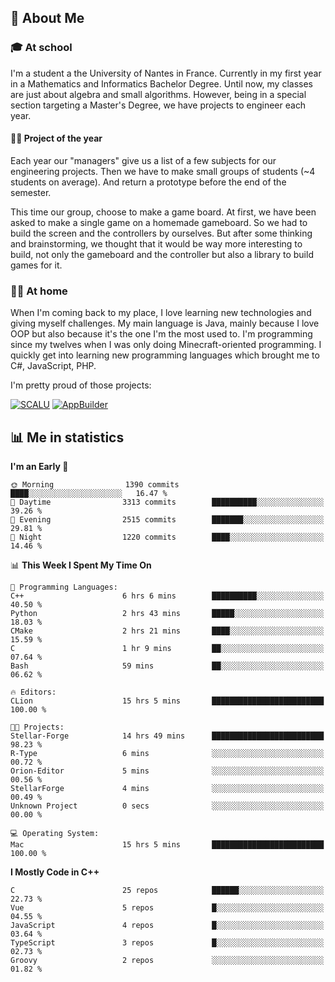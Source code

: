 ## 👀 About Me

### 🎓 At school

I'm a student a the University of Nantes in France. Currently in my first year in a Mathematics and Informatics Bachelor Degree. Until now, my classes are just about algebra and small algorithms. However, being in a special section targeting a Master's Degree, we have projects to engineer each year. 

#### 🔧🔬 Project of the year

Each year our "managers" give us a list of a few subjects for our engineering projects. Then we have to make small groups of students (~4 students on average). And return a prototype before the end of the semester.

This time our group, choose to make a game board. At first, we have been asked to make a single game on a homemade gameboard. So we had to build the screen and the controllers by ourselves. 
But after some thinking and brainstorming, we thought that it would be way more interesting to build, not only the gameboard and the controller but also a library to build games for it.

### 👨‍💻 At home

When I'm coming back to my place, I love learning new technologies and giving myself challenges. My main language is Java, mainly because I love OOP but also because it's the one I'm the most used to. I'm programming since my twelves when I was only doing Minecraft-oriented programming.  I quickly get into learning new programming languages which brought me to C#, JavaScript, PHP. 

I'm pretty proud of those projects:

[![SCALU](https://github-readme-stats.vercel.app/api/pin?username=renardfute&repo=SCALU)](https://github.com/renardfute/scalu)
[![AppBuilder](https://github-readme-stats.vercel.app/api/pin?username=pulsedev2&repo=AppBuilder)](https://github.com/pulsedev2/AppBuilder)

## 📊 Me in statistics
<!--START_SECTION:waka-->
**I'm an Early 🐤** 

```text
🌞 Morning                1390 commits        ████░░░░░░░░░░░░░░░░░░░░░   16.47 % 
🌆 Daytime                3313 commits        ██████████░░░░░░░░░░░░░░░   39.26 % 
🌃 Evening                2515 commits        ███████░░░░░░░░░░░░░░░░░░   29.81 % 
🌙 Night                  1220 commits        ████░░░░░░░░░░░░░░░░░░░░░   14.46 % 
```


📊 **This Week I Spent My Time On** 

```text
💬 Programming Languages: 
C++                      6 hrs 6 mins        ██████████░░░░░░░░░░░░░░░   40.50 % 
Python                   2 hrs 43 mins       █████░░░░░░░░░░░░░░░░░░░░   18.03 % 
CMake                    2 hrs 21 mins       ████░░░░░░░░░░░░░░░░░░░░░   15.59 % 
C                        1 hr 9 mins         ██░░░░░░░░░░░░░░░░░░░░░░░   07.64 % 
Bash                     59 mins             ██░░░░░░░░░░░░░░░░░░░░░░░   06.62 % 

🔥 Editors: 
CLion                    15 hrs 5 mins       █████████████████████████   100.00 % 

🐱‍💻 Projects: 
Stellar-Forge            14 hrs 49 mins      █████████████████████████   98.23 % 
R-Type                   6 mins              ░░░░░░░░░░░░░░░░░░░░░░░░░   00.72 % 
Orion-Editor             5 mins              ░░░░░░░░░░░░░░░░░░░░░░░░░   00.56 % 
StellarForge             4 mins              ░░░░░░░░░░░░░░░░░░░░░░░░░   00.49 % 
Unknown Project          0 secs              ░░░░░░░░░░░░░░░░░░░░░░░░░   00.00 % 

💻 Operating System: 
Mac                      15 hrs 5 mins       █████████████████████████   100.00 % 
```

**I Mostly Code in C++** 

```text
C                        25 repos            ██████░░░░░░░░░░░░░░░░░░░   22.73 % 
Vue                      5 repos             █░░░░░░░░░░░░░░░░░░░░░░░░   04.55 % 
JavaScript               4 repos             █░░░░░░░░░░░░░░░░░░░░░░░░   03.64 % 
TypeScript               3 repos             █░░░░░░░░░░░░░░░░░░░░░░░░   02.73 % 
Groovy                   2 repos             ░░░░░░░░░░░░░░░░░░░░░░░░░   01.82 % 
```




<!--END_SECTION:waka-->
